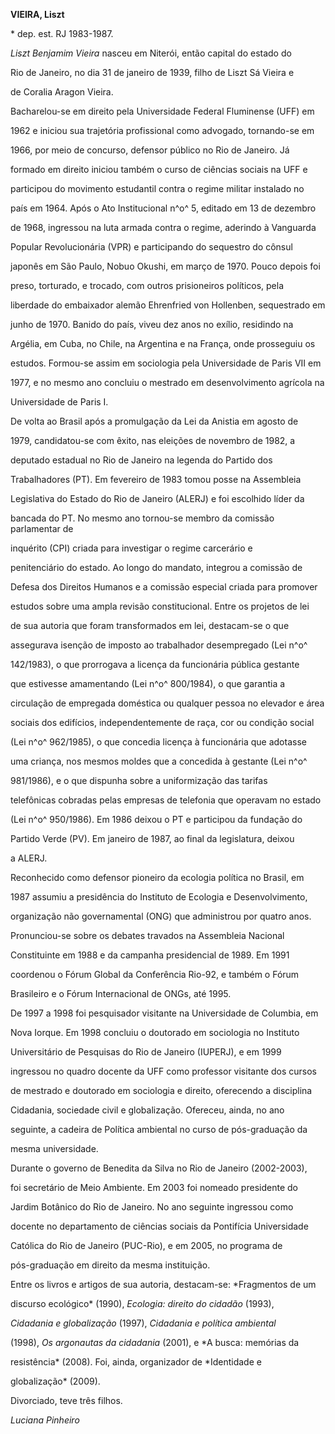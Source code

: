 **VIEIRA, Liszt**



\* dep. est. RJ 1983-1987.



*Liszt Benjamim Vieira* nasceu em Niterói, então capital do estado do

Rio de Janeiro, no dia 31 de janeiro de 1939, filho de Liszt Sá Vieira e

de Coralia Aragon Vieira.



Bacharelou-se em direito pela Universidade Federal Fluminense (UFF) em

1962 e iniciou sua trajetória profissional como advogado, tornando-se em

1966, por meio de concurso, defensor público no Rio de Janeiro. Já

formado em direito iniciou também o curso de ciências sociais na UFF e

participou do movimento estudantil contra o regime militar instalado no

país em 1964. Após o Ato Institucional n^o^ 5, editado em 13 de dezembro

de 1968, ingressou na luta armada contra o regime, aderindo à Vanguarda

Popular Revolucionária (VPR) e participando do sequestro do cônsul

japonês em São Paulo, Nobuo Okushi, em março de 1970. Pouco depois foi

preso, torturado, e trocado, com outros prisioneiros políticos, pela

liberdade do embaixador alemão Ehrenfried von Hollenben, sequestrado em

junho de 1970. Banido do país, viveu dez anos no exílio, residindo na

Argélia, em Cuba, no Chile, na Argentina e na França, onde prosseguiu os

estudos. Formou-se assim em sociologia pela Universidade de Paris VII em

1977, e no mesmo ano concluiu o mestrado em desenvolvimento agrícola na

Universidade de Paris I.



De volta ao Brasil após a promulgação da Lei da Anistia em agosto de

1979, candidatou-se com êxito, nas eleições de novembro de 1982, a

deputado estadual no Rio de Janeiro na legenda do Partido dos

Trabalhadores (PT). Em fevereiro de 1983 tomou posse na Assembleia

Legislativa do Estado do Rio de Janeiro (ALERJ) e foi escolhido líder da

bancada do PT. No mesmo ano tornou-se membro da comissão parlamentar de

inquérito (CPI) criada para investigar o regime carcerário e

penitenciário do estado. Ao longo do mandato, integrou a comissão de

Defesa dos Direitos Humanos e a comissão especial criada para promover

estudos sobre uma ampla revisão constitucional. Entre os projetos de lei

de sua autoria que foram transformados em lei, destacam-se o que

assegurava isenção de imposto ao trabalhador desempregado (Lei n^o^

142/1983), o que prorrogava a licença da funcionária pública gestante

que estivesse amamentando (Lei n^o^ 800/1984), o que garantia a

circulação de empregada doméstica ou qualquer pessoa no elevador e área

sociais dos edifícios, independentemente de raça, cor ou condição social

(Lei n^o^ 962/1985), o que concedia licença à funcionária que adotasse

uma criança, nos mesmos moldes que a concedida à gestante (Lei n^o^

981/1986), e o que dispunha sobre a uniformização das tarifas

telefônicas cobradas pelas empresas de telefonia que operavam no estado

(Lei n^o^ 950/1986). Em 1986 deixou o PT e participou da fundação do

Partido Verde (PV). Em janeiro de 1987, ao final da legislatura, deixou

a ALERJ.



Reconhecido como defensor pioneiro da ecologia política no Brasil, em

1987 assumiu a presidência do Instituto de Ecologia e Desenvolvimento,

organização não governamental (ONG) que administrou por quatro anos.

Pronunciou-se sobre os debates travados na Assembleia Nacional

Constituinte em 1988 e da campanha presidencial de 1989. Em 1991

coordenou o Fórum Global da Conferência Rio-92, e também o Fórum

Brasileiro e o Fórum Internacional de ONGs, até 1995.



De 1997 a 1998 foi pesquisador visitante na Universidade de Columbia, em

Nova Iorque. Em 1998 concluiu o doutorado em sociologia no Instituto

Universitário de Pesquisas do Rio de Janeiro (IUPERJ), e em 1999

ingressou no quadro docente da UFF como professor visitante dos cursos

de mestrado e doutorado em sociologia e direito, oferecendo a disciplina

Cidadania, sociedade civil e globalização. Ofereceu, ainda, no ano

seguinte, a cadeira de Política ambiental no curso de pós-graduação da

mesma universidade.



Durante o governo de Benedita da Silva no Rio de Janeiro (2002-2003),

foi secretário de Meio Ambiente. Em 2003 foi nomeado presidente do

Jardim Botânico do Rio de Janeiro. No ano seguinte ingressou como

docente no departamento de ciências sociais da Pontifícia Universidade

Católica do Rio de Janeiro (PUC-Rio), e em 2005, no programa de

pós-graduação em direito da mesma instituição.



Entre os livros e artigos de sua autoria, destacam-se: *Fragmentos de um

discurso ecológico* (1990), *Ecologia: direito do cidadão* (1993),

*Cidadania e globalização* (1997), *Cidadania e política ambiental*

(1998), *Os argonautas da cidadania* (2001), e *A busca: memórias da

resistência* (2008). Foi, ainda, organizador de *Identidade e

globalização* (2009).



Divorciado, teve três filhos.



*Luciana Pinheiro*



